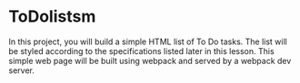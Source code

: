 # ToDolistsm
In this project, you will build a simple HTML list of To Do tasks. The list will be styled according to the specifications listed later in this lesson. This simple web page will be built using webpack and served by a webpack dev server.
